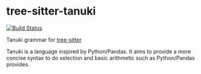 # tree-sitter-tanuki

[![Build Status](https://travis-ci.org/pckhoi/tree-sitter-tanuki.svg?branch=master)](https://travis-ci.org/pckhoi/tree-sitter-tanuki)

Tanuki grammar for [tree-sitter](https://github.com/tree-sitter/tree-sitter)

Tanuki is a language inspired by Python/Pandas. It aims to provide a more concise syntax to do selection and basic arithmetic such as Python/Pandas provides.
